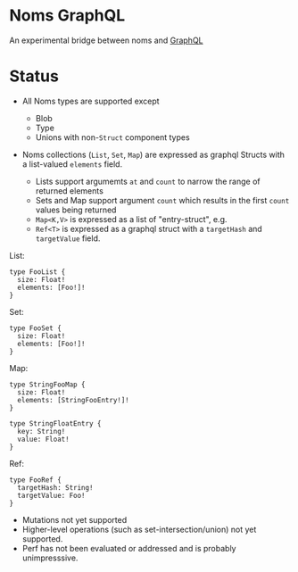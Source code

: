 # Noms GraphQL

An experimental bridge between noms and [GraphQL](http://graphql.org/)

# Status

 * All Noms types are supported except
   * Blob
   * Type
   * Unions with non-`Struct` component types

 * Noms collections (`List`, `Set`, `Map`) are expressed as graphql Structs with a list-valued `elements` field.
   * Lists support argumemts `at` and `count` to narrow the range of returned elements
   * Sets and Map support argument `count` which results in the first `count` values being returned
   * `Map<K,V>` is expressed as a list of "entry-struct", e.g.
   * `Ref<T>` is expressed as a graphql struct with a `targetHash` and `targetValue` field.

List:
```
type FooList {
  size: Float!
  elements: [Foo!]!
}
```

Set:
```
type FooSet {
  size: Float!
  elements: [Foo!]!
}
```

Map:
```
type StringFooMap {
  size: Float!
  elements: [StringFooEntry!]!
}

type StringFloatEntry {
  key: String!
  value: Float!
}
```

Ref:
```
type FooRef {
  targetHash: String!
  targetValue: Foo!
}
```

 * Mutations not yet supported
 * Higher-level operations (such as set-intersection/union) not yet supported.
 * Perf has not been evaluated or addressed and is probably unimpresssive.
